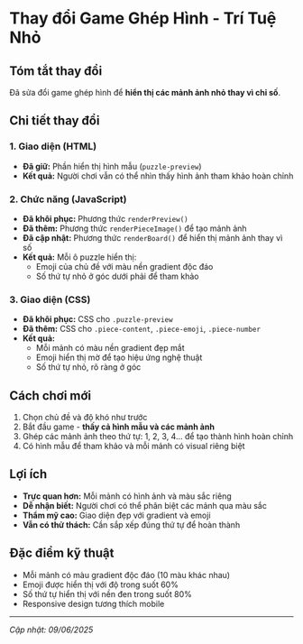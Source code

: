 # Thay đổi Game Ghép Hình - Trí Tuệ Nhỏ

## Tóm tắt thay đổi
Đã sửa đổi game ghép hình để **hiển thị các mảnh ảnh nhỏ thay vì chỉ số**.

## Chi tiết thay đổi

### 1. Giao diện (HTML)
- **Đã giữ:** Phần hiển thị hình mẫu (`puzzle-preview`) 
- **Kết quả:** Người chơi vẫn có thể nhìn thấy hình ảnh tham khảo hoàn chỉnh

### 2. Chức năng (JavaScript)
- **Đã khôi phục:** Phương thức `renderPreview()` 
- **Đã thêm:** Phương thức `renderPieceImage()` để tạo mảnh ảnh
- **Đã cập nhật:** Phương thức `renderBoard()` để hiển thị mảnh ảnh thay vì số
- **Kết quả:** Mỗi ô puzzle hiển thị:
  - Emoji của chủ đề với màu nền gradient độc đáo
  - Số thứ tự nhỏ ở góc dưới phải để tham khảo

### 3. Giao diện (CSS)
- **Đã khôi phục:** CSS cho `.puzzle-preview`
- **Đã thêm:** CSS cho `.piece-content`, `.piece-emoji`, `.piece-number`
- **Kết quả:** 
  - Mỗi mảnh có màu nền gradient đẹp mắt
  - Emoji hiển thị mờ để tạo hiệu ứng nghệ thuật
  - Số thứ tự nhỏ, rõ ràng ở góc

## Cách chơi mới
1. Chọn chủ đề và độ khó như trước
2. Bắt đầu game - **thấy cả hình mẫu và các mảnh ảnh**
3. Ghép các mảnh ảnh theo thứ tự: 1, 2, 3, 4... để tạo thành hình hoàn chỉnh
4. Có hình mẫu để tham khảo và mỗi mảnh có visual riêng biệt

## Lợi ích
- **Trực quan hơn:** Mỗi mảnh có hình ảnh và màu sắc riêng
- **Dễ nhận biết:** Người chơi có thể phân biệt các mảnh qua màu sắc
- **Thẩm mỹ cao:** Giao diện đẹp với gradient và emoji
- **Vẫn có thử thách:** Cần sắp xếp đúng thứ tự để hoàn thành

## Đặc điểm kỹ thuật
- Mỗi mảnh có màu gradient độc đáo (10 màu khác nhau)
- Emoji được hiển thị với độ trong suốt 60%
- Số thứ tự hiển thị với nền đen trong suốt 80%
- Responsive design tương thích mobile

---
*Cập nhật: 09/06/2025*
